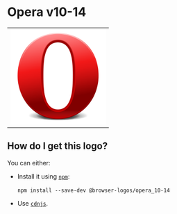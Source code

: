 # Opera v10-14

<table>
    <tr height=230>
        <td>
            <a href="https://github.com/alrra/browser-logos/tree/724550f317cedf6281bb6ca375adc7b9d198f8c4/src/archive/opera_10-14">
                <img width=220 src="https://raw.githubusercontent.com/alrra/browser-logos/724550f317cedf6281bb6ca375adc7b9d198f8c4/src/archive/opera_10-14/opera_10-14.svg?sanitize=true" alt="Opera v10-14 browser logo">
            </a>
        </td>
    </tr>
</table>

## How do I get this logo?

You can either:

* Install it using [`npm`][npm]:

  `npm install --save-dev @browser-logos/opera_10-14`

* Use [`cdnjs`][cdnjs].

<!-- Link labels: -->

[cdnjs]: https://cdnjs.com/libraries/browser-logos
[npm]: https://www.npmjs.com/
